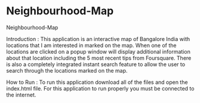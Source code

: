 # Neighbourhood-Map

Neighbourhood-Map

Introduction : This application is an interactive map of Bangalore India with locations that I am interested in marked on the map. When one of the locations are clicked on a popup window will display additional information about that location including the 5 most recent tips from Foursquare. There is also a completely integrated instant search feature to allow the user to search through the locations marked on the map.

How to Run : To run this application download all of the files and open the index.html file. For this application to run properly you must be connected to the internet.

